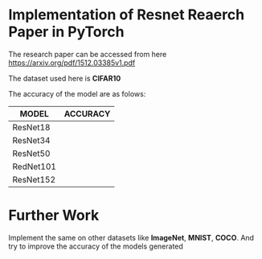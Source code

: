 # Implementation of Resnet Reaerch Paper in PyTorch
 The research paper can be accessed from here https://arxiv.org/pdf/1512.03385v1.pdf
 
 The dataset used here is **CIFAR10**
 
 The accuracy of the model are as folows:
 
 | MODEL | ACCURACY |
 | ----- | -------- |
 | ResNet18 |         |
 | ResNet34 |         |
 | ResNet50 |         |
 | RedNet101 |         |
 | ResNet152 |         |
 
# Further Work 
Implement the same on other datasets like **ImageNet**, **MNIST**, **COCO**. And try to improve the accuracy of the models generated
